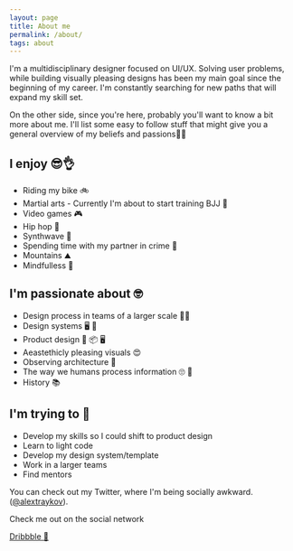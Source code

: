 ```yaml
---
layout: page
title: About me
permalink: /about/
tags: about
---
```


I'm a multidisciplinary designer focused on UI/UX. Solving user problems, while building visually pleasing designs has been my main goal since the beginning of my career. I'm constantly searching for new paths that will expand my skill set. 

On the other side, since you're here, probably you'll want to know a bit more about me. I'll list some easy to follow stuff that might give you a general overview of my beliefs and passions👩‍💻

I enjoy 😎👌
------

* Riding my bike 🚲
* Martial arts - Currently I'm about to start training BJJ 🥋
* Video games 🎮
* Hip hop 🎵
* Synthwave 🎊
* Spending time with my partner in crime 👫
* Mountains ⛰
* Mindfulless 🌿

I'm passionate about 🤓
------

* Design process in teams of a larger scale 👩‍💻
* Design systems 🖥 📏
* Product design 🚢 📦 🖥
* Aeastethicly pleasing visuals 😍
* Observing architecture 🏢 
* The way we humans process information 🙄 📃
* History 📚

I'm trying to 🤔
------

* Develop my skills so I could shift to product design 
* Learn to light code
* Develop my design system/template 
* Work in a larger teams 
* Find mentors


You can check out my Twitter, where I'm being socially awkward. ([@alextraykov](https://twitter.com/alextraykov)).

Check me out on the social network

[Dribbble 🏀](https://dribbble.com/alextraykov)

